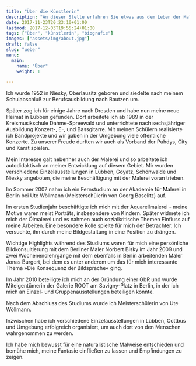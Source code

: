 ```yaml
---
title: "Über die Künstlerin"
description: "An dieser Stelle erfahren Sie etwas aus dem Leben der Malerin und ihrem künstlerischen Schaffen."
date: 2017-11-23T20:23:10+01:00
lastmod: 2017-12-03T19:55:24+01:00
tags: ["über", "künstlerin", "biografie"]
images: ["assets/img/about.jpg"]
draft: false
slug: "ueber"
menu:
  main:
    name: "Über"
    weight: 1

---
```


Ich wurde 1952 in Niesky, Oberlausitz geboren und siedelte nach meinem Schulabschluß zur Berufsausbildung nach Bautzen um.

Später zog ich für einige Jahre nach Dresden und habe nun meine neue Heimat in Lübben gefunden. Dort arbeitete ich ab 1989 in der Kreismusikschule Dahme-Spreewald und unterrichtete nach sechsjähriger Ausbildung Konzert-, E-, und Bassgitarre. Mit meinen Schülern realisierte ich Bandprojekte und wir gaben in der Umgebung viele öffentliche Konzerte. Zu unserer Freude durften wir auch als Vorband der Puhdys, City und Karat spielen.

Mein Interesse galt nebenher auch der Malerei und so arbeitete ich autodidaktisch an meiner Entwicklung auf diesem Gebiet. Mir wurden verschiedene Einzelausstellungen in Lübben, Goyatz, Schönwalde und Niesky angeboten, die meine Beschäftigung mit der Malerei voran trieben.

Im Sommer 2007 nahm ich ein Fernstudium an der Akademie für Malerei in Berlin bei Ute Wöllmann (Meisterschülerin von Georg Baselitz) auf.

Im ersten Studienjahr beschäftigte ich mich mit der Aquarellmalerei - meine Motive waren meist Porträts, insbesondere von Kindern. Später widmete ich mich der Ölmalerei und es nahmen auch sozialkritische Themen Einfluss auf meine Arbeiten. Eine besondere Rolle spielte für mich der Betrachter. Ich versuchte, ihn durch meine Bildgestaltung in eine Position zu drängen.

Wichtige Highlights während des Studiums waren für mich eine persönliche Bildkonsultierung mit dem Berliner Maler Norbert Bisky im Jahr 2009 und zwei Wochenendlehrgänge mit dem ebenfalls in Berlin arbeitenden Maler Jonas Burgert, bei dem es unter anderem um das für mich interessante Thema »Die Konsequenz der Bildsprache« ging.

Im Jahr 2010 beteiligte ich mich an der Gründung einer GbR und wurde Miteigentümerin der Galerie ROOT am Savigny-Platz in Berlin, in der ich mich an Einzel- und Gruppenausstellungen beteiligen konnte.

Nach dem Abschluss des Studiums wurde ich Meisterschülerin von Ute Wöllmann.

Inzwischen habe ich verschiedene Einzelausstellungen in Lübben, Cottbus und Umgebung erfolgreich organisiert, um auch dort von den Menschen wahrgenommen zu werden.

Ich habe mich bewusst für eine naturalistische Malweise entschieden und bemühe mich, meine Fantasie einfließen zu lassen und Empfindungen zu zeigen.
